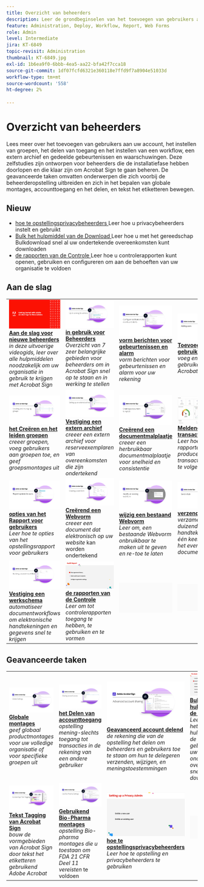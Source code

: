 ```yaml
---
title: Overzicht van beheerders
description: Leer de grondbeginselen van het toevoegen van gebruikers aan uw account, het instellen van groepen, het delen van toegang en het instellen van een workflow, een extern archief en gedeelde gebeurtenissen en waarschuwingen
feature: Administration, Deploy, Workflow, Report, Web Forms
role: Admin
level: Intermediate
jira: KT-6849
topic-revisit: Administration
thumbnail: KT-6849.jpg
exl-id: 1b6ea9f0-6bbb-4ea5-aa22-bfa42f7cca18
source-git-commit: 1df07fcfd6321e360118e7ffd9f7a8904e51033d
workflow-type: tm+mt
source-wordcount: '558'
ht-degree: 2%

---
```


# Overzicht van beheerders

Lees meer over het toevoegen van gebruikers aan uw account, het instellen van groepen, het delen van toegang en het instellen van een workflow, een extern archief en gedeelde gebeurtenissen en waarschuwingen. Deze zelfstudies zijn ontworpen voor beheerders die de installatiefase hebben doorlopen en die klaar zijn om Acrobat Sign te gaan beheren. De geavanceerde taken omvatten onderwerpen die zich voorbij de beheerderopstelling uitbreiden en zich in het bepalen van globale montages, accounttoegang en het delen, en tekst het etiketteren bewegen.

## Nieuw

* [ hoe te opstellingsprivacybeheerders ](privacy.md)
Leer hoe u privacybeheerders instelt en gebruikt
* [ Bulk het hulpmiddel van de Download ](bulk-download-tool.md)
Leer hoe u met het gereedschap Bulkdownload snel al uw ondertekende overeenkomsten kunt downloaden
* [ de rapporten van de Controle ](audit-reports.md)
Leer hoe u controlerapporten kunt openen, gebruiken en configureren om aan de behoeften van uw organisatie te voldoen


## Aan de slag

<table style="table-layout:fixed">
<tr>
  <td>
    <a href="get-started-admin.md">
      <img alt="Aan de slag voor nieuwe beheerders" src="../assets/Gettingstartedadmin_1280.png" />
    </a>
    <div>
    <a href="get-started-admin.md"><strong> Aan de slag voor nieuwe beheerders </strong></a>
    </div>
    <em> in deze uitvoerige videogids, leer over alle hulpmiddelen noodzakelijk om uw organisatie in gebruik te krijgen met Acrobat Sign </em>
    <br>
  </td>
  <td>
    <a href="up-and-running-admin.md">
      <img alt="Aan de slag voor beheerders" src="../assets/Up-Running.png" />
    </a>
    <div>
    <a href="up-and-running-admin.md"><strong> in gebruik voor Beheerders </strong></a>
    </div>
    <em> Overzicht van 7 zeer belangrijke gebieden voor beheerders om in Acrobat Sign snel op te staan en in werking te stellen </em>
    <br>
  </td>
  <td>
    <a href="set-up-shared-events-and-alert.md">
      <img alt="Gedeelde gebeurtenissen en waarschuwingen instellen" src="../assets/Notifications_1280.png" />
    </a>
    <div>
    <a href="set-up-shared-events-and-alert.md"><strong> vorm berichten voor gebeurtenissen en alarm </strong></a>
    </div>
    <em> vorm berichten voor gebeurtenissen en alarm voor uw rekening </em>
    <br>
  </td>
  <td>
    <a href="add-users-to-your-account.md">
      <img alt="Gebruikers toevoegen" src="../assets/Adding-Users.png" />
    </a>
    <div>
    <a href="add-users-to-your-account.md"><strong> Toevoegend gebruikers </strong></a>
    </div>
    <em> voeg en beheer gebruikers voor Acrobat Sign toe </em>
    <br>
  </td>
</tr>
<tr>
 <td>
    <a href="create-and-manage-groups.md">
      <img alt="Groepen maken en beheren" src="../assets/Creating-Groups.png" />
    </a>
    <div>
    <a href="create-and-manage-groups.md"><strong> het Creëren en het leiden groepen </strong></a>
    </div>
    <em> creeer groepen, voeg gebruikers aan groepen toe, en geef groepsmontages uit </em>
    <br>
  </td>
  <td>
    <a href="set-up-your-external-archive.md">
      <img alt="Een extern archief instellen" src="../assets/ExternalArchive.png" />
    </a>
    <div>
    <a href="set-up-your-external-archive.md"><strong> Vestiging een extern archief </strong></a>
    </div>
    <em> creeer een extern archief voor reserveexemplaren van overeenkomsten die zijn ondertekend </em>
    <br>
  </td>
  <td>
    <a href="../sign-advanced-users/create-a-template.md">
      <img alt="Een documentsjabloon maken" src="../assets/Template.png" />
    </a>
    <div>
    <a href="../sign-advanced-users/create-a-template.md"><strong> Creërend een documentmalplaatje </strong></a>
    </div>
    <em> creeer een herbruikbaar documentmalplaatje voor snelheid en consistentie </em>
    <br>
  </td>
  <td>
    <a href="../sign-advanced-users/creating-a-report.md">
      <img alt="Rapportage en transactiegebruik" src="../assets/reporting.png" />
    </a>
    <div>
    <a href="../sign-advanced-users/creating-a-report.md"><strong> Meldend en transactieverbruik </strong></a>
    </div>
    <em> Leer hoe te om rapporten te produceren en transactiegebruik te volgen </em>
    <br>
  </td>
</tr>
<tr>
  <td>
    <a href="report-options.md">
      <img alt="Rapportopties voor gebruikers" src="../assets/report-options.png" />
    </a>
    <div>
    <a href="report-options.md"><strong> opties van het Rapport voor gebruikers </strong></a>
    </div>
    <em> Leer hoe te opties van het opstellingsrapport voor gebruikers </em>
    <br>
  </td>
  <td>
    <a href="../sign-advanced-users/webform.md">
      <img alt="Een webformulier maken" src="../assets/Webform.png" />
    </a>
    <div>
    <a href="../sign-advanced-users/webform.md"><strong> Creërend een Webvorm </strong></a>
    </div>
    <em> creeer een document dat elektronisch op uw website </em> kan worden ondertekend
    <br>
  </td>
  <td>
    <a href="../sign-advanced-users/modify-webform.md">
      <img alt="Een bestaand webformulier wijzigen" src="../assets/Modifywebform.png" />
    </a>
    <div>
    <a href="../sign-advanced-users/modify-webform.md"><strong> wijzig een bestaand Webvorm </strong></a>
    </div>
    <em> Leer om, een bestaande Webvorm onbruikbaar te maken uit te geven en re-toe te laten </em>
    <br>
  </td>
  <td>
    <a href="../sign-advanced-users/megasign.md">
      <img alt="In bulk verzenden" src="../assets/send-in-bulk.png" />
    </a>
    <div>
    <a href="../sign-advanced-users/megasign.md"><strong> verzend in bulk </strong></a>
    </div>
    <em> verzamel duizenden handtekeningen in één keer voor om het even welk document </em>
    <br>
  </td>
</tr>
<tr>
  <td>
    <a href="building-a-custom-workflow.md">
      <img alt="Een workflow instellen" src="../assets/BuildingWorkflow.png" />
    </a>
    <div>
    <a href="building-a-custom-workflow.md"><strong> Vestiging een werkschema </strong></a>
    </div>
    <em> automatiseer documentworkflows om elektronische handtekeningen en gegevens snel te krijgen </em>
    <br>
  </td>
  <td>
    <a href="audit-reports.md">
      <img alt="Controlerapporten" src="../assets/audit-reports-configure.png" />
    </a>
    <div>
    <a href="audit-reports.md"><strong> de rapporten van de Controle </strong></a>
    </div>
    <em> Leer om tot controlerapporten toegang te hebben, te gebruiken en te vormen </em>
    <br>
  </td>
  <td>
    <img alt="Spacer" src="../assets/Grayspacer.png" />
    <div>
    <br>
  </td>
  <td>
    <img alt="Spacer" src="../assets/Grayspacer.png" />
    <div>
    <br>
  </td>
</table>

## Geavanceerde taken

<table style="table-layout:fixed">
<tr>
  <td>
    <a href="learn-about-global-settings.md">
      <img alt="Algemene instellingen" src="../assets/GlobalSettings_1280.png">
    </a>
    <div>
    <a href="learn-about-global-settings.md"><strong> Globale montages </strong></a>
    </div>
    <em> geef globaal productmontages voor uw volledige organisatie of voor specifieke groepen uit </em>
    <br>
  </td>
  <td>
    <a href="share-account-access.md">
      <img alt="Toegang tot accounts delen" src="../assets/SharingAccess.png" />
    </a>  
    <div>
    <a href="share-account-access.md"><strong> het Delen van accounttoegang </strong></a>
    </div>
    <em> opstelling mening-slechts toegang tot transacties in de rekening van een andere gebruiker </em>
    <br>
  </td>
  <td>
    <a href="advanced-account-sharing.md">
      <img alt="Geavanceerde deelfuncties voor accounts" src="../assets/AdvancedSharing_1280.png" />
    </a>
    <div>
    <a href="advanced-account-sharing.md"><strong> Geavanceerd account delend </strong></a>
    </div>
    <em> de rekening die van de opstelling het delen om beheerders en gebruikers toe te staan om hun te delegeren verzenden, wijzigen, en meningstoestemmingen </em>
    <br>
  </td>
  <td>
    <a href="bulk-download-tool.md">
      <img alt="Bulkdownload" src="../assets/bulk-download-tool.png" />
    </a>
    <div>
    <a href="bulk-download-tool.md"><strong> Bulk het hulpmiddel van de Download </strong></a>
    </div>
    <em> Leer hoe te om het Bulk hulpmiddel van de Download te gebruiken om al uw ondertekende overeenkomsten snel te downloaden </em>
    <br>
  </td> 
</tr>
<tr>
   <td>
     <a href="../sign-advanced-users/adobe-sign-text-tagging.md">
      <img alt="Acrobat Sign-tekstlabels" src="../assets/Text-Tagging.png" />
    </a>
    <div>
    <a href="../sign-advanced-users/adobe-sign-text-tagging.md"><strong> Tekst Tagging van Acrobat Sign </strong></a>
    <div>
    <em> bouw de vormgebieden van Acrobat Sign door tekst het etiketteren gebruikend Adobe Acrobat </em>
    <br>
  </td>
  <td>
    <a href="use-bio-pharma-settings.md">
      <img alt="Bio-Pharma-instellingen gebruiken" src="../assets/Bio_1280.png" />
    </a>
    <div>
    <a href="use-bio-pharma-settings.md"><strong> Gebruikend Bio-Pharma montages </strong></a>
    </div>
    <em> opstelling Bio-pharma montages die u toestaan om FDA 21 CFR Deel 11 vereisten </em> te voldoen
    <br>
  </td>
  <td>
    <a href="privacy.md">
      <img alt="Privacybeheerder instellen" src="../assets/privacy.png" />
    </a>
    <div>
    <a href="privacy.md"><strong> hoe te opstellingsprivacybeheerders </strong></a>
    </div>
    <em> Leer hoe te opstelling en privacybeheerders te gebruiken </em>
    <br>
  </td>
  <td>
    <img alt="Spacer" src="../assets/Grayspacer.png" />
    <div>
    <br>
  </td>
</tr>
</table>

